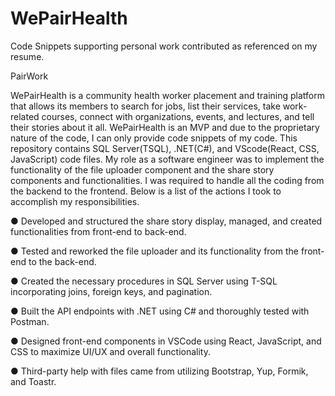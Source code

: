 # WePairHealth
Code Snippets supporting personal work contributed as referenced on my resume.

PairWork

WePairHealth is a community health worker placement and training platform that allows its members to search for jobs, list their services, take work-related courses, connect with organizations, events, and lectures, and tell their stories about it all. WePairHealth is an MVP and due to the proprietary nature of the code, I can only provide code snippets of my code. This repository contains SQL Server(TSQL), .NET(C#), and VScode(React, CSS, JavaScript) code files.
My role as a software engineer was to implement the functionality of the file uploader component and the share story components and functionalities. I was required to handle all the coding from the backend to the frontend. Below is a list of the actions I took to accomplish my responsibilities.

● Developed and structured the share story display, managed, and created functionalities from front-end to back-end.

● Tested and reworked the file uploader and its functionality from the front-end to the back-end.

● Created the necessary procedures in SQL Server using T-SQL incorporating joins, foreign keys, and pagination.

● Built the API endpoints with .NET using C# and thoroughly tested with Postman.

● Designed front-end components in VSCode using React, JavaScript, and CSS to maximize UI/UX and overall functionality.

● Third-party help with files came from utilizing Bootstrap, Yup, Formik, and Toastr.
